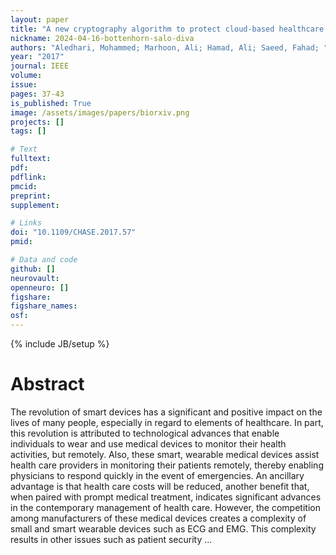 ```yaml
---
layout: paper
title: "A new cryptography algorithm to protect cloud-based healthcare services"
nickname: 2024-04-16-bottenhorn-salo-diva
authors: "Aledhari, Mohammed; Marhoon, Ali; Hamad, Ali; Saeed, Fahad; "
year: "2017"
journal: IEEE
volume: 
issue:
pages: 37-43
is_published: True
image: /assets/images/papers/biorxiv.png
projects: []
tags: []

# Text
fulltext:
pdf:
pdflink:
pmcid:
preprint: 
supplement:

# Links
doi: "10.1109/CHASE.2017.57"
pmid:

# Data and code
github: []
neurovault:
openneuro: []
figshare:
figshare_names:
osf:
---
```

{% include JB/setup %}

# Abstract

The revolution of smart devices has a significant and positive impact on the lives of many people, especially in regard to elements of healthcare. In part, this revolution is attributed to technological advances that enable individuals to wear and use medical devices to monitor their health activities, but remotely. Also, these smart, wearable medical devices assist health care providers in monitoring their patients remotely, thereby enabling physicians to respond quickly in the event of emergencies. An ancillary advantage is that health care costs will be reduced, another benefit that, when paired with prompt medical treatment, indicates significant advances in the contemporary management of health care. However, the competition among manufacturers of these medical devices creates a complexity of small and smart wearable devices such as ECG and EMG. This complexity results in other issues such as patient security …
